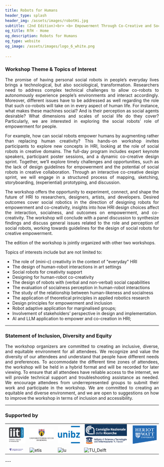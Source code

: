 ```yaml
---
title: Robots for Humans 
header_type: splash
header_img: /assets/images/robotHi.jpg
subtitle: (2nd Edition)<br> <b> Empowerment Through Co-Creative and Social Robots! </b> <br> <b> RO-MAN 2025 August 25, 2025 / Eindhoven, The Netherlands </b>
og_title: RfH - Home
og_description: Robots for Humans
og_type: website
og_image: /assets/images/logo_6_white.png

---
```


### Workshop Theme & Topics of Interest

<p style="text-align: justify;">
The promise of having personal social robots in people’s everyday lives brings a technological, but also sociological, transformation. Researchers need to address complex technical challenges to allow co-robots to autonomously experience people’s environments and interact accordingly. Moreover, different issues have to be addressed as well regarding the role that such co-robots will take on in every aspect of human life. For instance, what makes these machines social? And is their perception as social agents desirable? What dimensions and scales of social life do they cover? Particularly, we are interested in exploring the social robots’ role of empowerment for people.
</p>

<p style="text-align: justify;">
For example, how can social robots empower humans by augmenting rather than replacing human creativity? This hands-on workshop invites participants to explore new concepts in HRI, looking at the role of social robots in creative domains. The full-day program includes expert keynote speakers, participant poster sessions, and a dynamic co-creative design sprint. Together, we’ll explore timely challenges and opportunities, such as the lack of design guidelines for empowerment and the potential of social robots in creative collaboration. Through an interactive co-creative design sprint, we will engage in a structured process of mapping, sketching, storyboarding, (experiential) prototyping, and discussion.
</p>

<p style="text-align: justify;">
The workshop offers the opportunity to experiment, connect, and shape the future of HRI to researchers, designers, artists, and developers. Desired outcomes cover social robotics in the direction of designing robots for empowerment and co-creativity, insights into how HRI design choices affect the interaction, socialness, and outcomes on empowerment, and co-creativity. The workshop will conclude with a panel discussion to synthesize findings and discuss general issues related to the role and perception of social robots, working towards guidelines for the design of social robots for creative empowerment.
</p>

<p style="text-align: justify;">
The edition of the workshop is jointly organized with other two workshops. 
</p>


Topics of interests include but are not limited to:
* The role of (mini-c) creativity in the context of "everyday" HRI
* The design of human-robot interactions in art settings
* Social robots for creativity support
* Designing for human-robot co-creativity
* The design of robots with (verbal and non-verbal) social capabilities
* The evaluation of socialness perception in human-robot interactions
* The study of the relationship between human-likeness and socialness
* The application of theoretical principles in applied robotics research
* Design principles for empowerment and inclusion
* Robot adaptive application for marginalised groups;
* Involvement of stakeholders’ perspective in design and implementation.
* AI and LLM application to empower and co-creation in HRI;

---

### Statement of Inclusion, Diversity and Equity

<p style="text-align: justify;">
The workshop organizers are committed to creating an inclusive, diverse, and equitable environment for all attendees. We recognize and value the diversity of our attendees and understand that people have different needs and preferences. To accommodate the different time zones of attendees, the workshop will be held in a hybrid format and will be recorded for later viewing. To ensure that all attendees have reliable access to the internet, we will provide technical support and troubleshooting assistance as needed. We encourage attendees from underrepresented groups to submit their work and participate in the workshop. We are committed to creating an equitable and diverse environment, and we are open to suggestions on how to improve the workshop in terms of inclusion and accessibility.
</p>


---

### Supported by

<table>
  <tr>
    <td> <img  src="assets/images/logo_contact.png" alt="contact" width="300"/> </td>
    <td> <img  src="assets/images/logo_unige.png" alt="unige" width="300"/> </td>
    <td> <img  src="assets/images/logo_unibo.svg" alt="unibo" width="300"/> </td>
    <td> <img  src="assets/images/logo_ISTI2.png" alt="unipi" width="500"/> </td>
    <td> <img  src="assets/images/logo_HWU.png" alt="hwu" width="400"/> </td>
  </tr>
  <tr>
    <td> <img  src="assets/images/logo_AUAS.png" alt="auas" width="300"/></td>
    <td> <img  src="assets/images/logo_etis" alt="etis" width="300"/></td>
    <td> <img  src="assets/images/logo_LU" alt="lu" width="300"/></td>
    <td> <img  src="assets/images/logo_TU-Delft" alt="TU_Delft" width="300"/></td>
  </tr>
</table>
---

